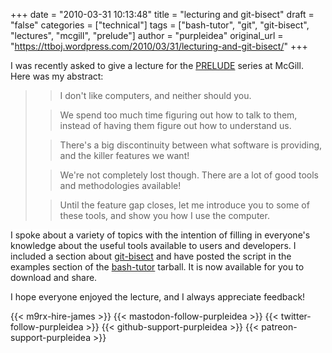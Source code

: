 +++
date = "2010-03-31 10:13:48"
title = "lecturing and git-bisect"
draft = "false"
categories = ["technical"]
tags = ["bash-tutor", "git", "git-bisect", "lectures", "mcgill", "prelude"]
author = "purpleidea"
original_url = "https://ttboj.wordpress.com/2010/03/31/lecturing-and-git-bisect/"
+++

I was recently asked to give a lecture for the <a href="http://www.cs.mcgill.ca/~prelude/Prelude/Home.html">PRELUDE</a> series at McGill. Here was my abstract:
<blockquote>
<blockquote>I don't like computers, and neither should you.</blockquote>
<blockquote>We spend too much time figuring out how to talk to them, instead of having them figure out how to understand us.</blockquote>
<blockquote>There's a big discontinuity between what software is providing, and the killer features we want!</blockquote>
<blockquote>We're not completely lost though. There are a lot of good tools and methodologies available!</blockquote>
<blockquote>Until the feature gap closes, let me introduce you to some of these tools, and show you how I use the computer.</blockquote>
</blockquote>
<span style="background-color:#ffffff;">I spoke about a variety of topics with the intention of filling in everyone's knowledge about the useful tools available to users and developers. I included a section about <a href="http://www.kernel.org/pub/software/scm/git/docs/git-bisect.html">git-bisect</a> and have posted the script in the examples section of the <a href="http://www.cs.mcgill.ca/~james/code/">bash-tutor</a> tarball. It is now available for you to download and share.</span>

<span style="background-color:#ffffff;">I hope everyone enjoyed the lecture, and I always appreciate feedback!</span>

{{< m9rx-hire-james >}}
{{< mastodon-follow-purpleidea >}}
{{< twitter-follow-purpleidea >}}
{{< github-support-purpleidea >}}
{{< patreon-support-purpleidea >}}
